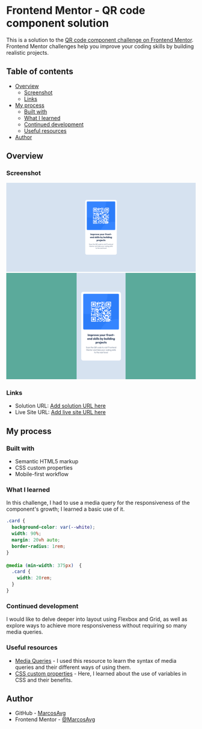 # Frontend Mentor - QR code component solution

This is a solution to the [QR code component challenge on Frontend Mentor](https://www.frontendmentor.io/challenges/qr-code-component-iux_sIO_H). Frontend Mentor challenges help you improve your coding skills by building realistic projects. 

## Table of contents

- [Overview](#overview)
  - [Screenshot](#screenshot)
  - [Links](#links)
- [My process](#my-process)
  - [Built with](#built-with)
  - [What I learned](#what-i-learned)
  - [Continued development](#continued-development)
  - [Useful resources](#useful-resources)
- [Author](#author)

## Overview

### Screenshot

![image](screenshots/desktop.png)
![image](screenshots/mobile.png)


### Links

- Solution URL: [Add solution URL here](https://github.com/MarcosAvg/qr-code-component)
- Live Site URL: [Add live site URL here](https://marcosavg.github.io/qr-code-component/)

## My process

### Built with

- Semantic HTML5 markup
- CSS custom properties
- Mobile-first workflow

### What I learned

In this challenge, I had to use a media query for the responsiveness of the component's growth; I learned a basic use of it.

```css
.card {
  background-color: var(--white);
  width: 90%;
  margin: 20vh auto;
  border-radius: 1rem;
}

@media (min-width: 375px)  {
  .card {
    width: 20rem;
  }
}
```

### Continued development

I would like to delve deeper into layout using Flexbox and Grid, as well as explore ways to achieve more responsiveness without requiring so many media queries.

### Useful resources

- [Media Queries](https://developer.mozilla.org/es/docs/Web/CSS/CSS_media_queries/Using_media_queries) - I used this resource to learn the syntax of media queries and their different ways of using them.
- [CSS custom properties](https://developer.mozilla.org/es/docs/Web/CSS/Using_CSS_custom_properties) - Here, I learned about the use of variables in CSS and their benefits.

## Author

- GitHub - [MarcosAvg](https://github.com/MarcosAvg)
- Frontend Mentor - [@MarcosAvg](https://www.frontendmentor.io/profile/MarcosAvg)